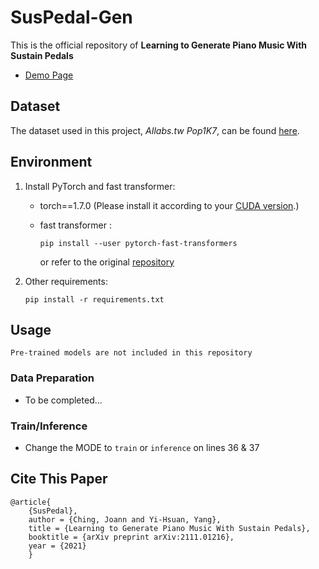 # SusPedal-Gen

This is the official repository of **Learning to Generate Piano Music With Sustain Pedals**

* [Demo Page](https://joann8512.github.io/SusPedal-Gen/)

## Dataset
The dataset used in this project, *AIlabs.tw Pop1K7*, can be found [here](https://drive.google.com/file/d/1qw_tVUntblIg4lW16vbpjLXVndkVtgDe/view?usp=sharing).

## Environment

1. Install PyTorch and fast transformer:
    - torch==1.7.0 (Please install it according to your [CUDA version](https://pytorch.org/get-started/previous-versions/#linux-and-windows-4).)
    - fast transformer :

        ```
        pip install --user pytorch-fast-transformers 
        ```
        or refer to the original [repository](https://github.com/idiap/fast-transformers)

2. Other requirements:

    ```
    pip install -r requirements.txt
    ```

## Usage
```
Pre-trained models are not included in this repository
```
### Data Preparation
- To be completed...

### Train/Inference
- Change the MODE to `train` or `inference` on lines 36 & 37


## Cite This Paper
```
@article{
	{SusPedal},
	author = {Ching, Joann and Yi-Hsuan, Yang},
	title = {Learning to Generate Piano Music With Sustain Pedals},
	booktitle = {arXiv preprint arXiv:2111.01216},
	year = {2021}
	}
```
